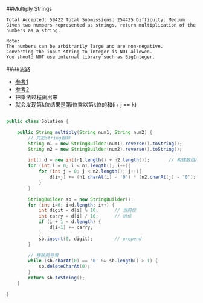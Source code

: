 ##Multiply Strings

	Total Accepted: 59422 Total Submissions: 254425 Difficulty: Medium
	Given two numbers represented as strings, return multiplication of the numbers as a string.

	Note:
	The numbers can be arbitrarily large and are non-negative.
	Converting the input string to integer is NOT allowed.
	You should NOT use internal library such as BigInteger.

####思路
- [参考1](https://leetcodenotes.wordpress.com/2013/10/20/leetcode-multiply-strings-大整数的字符串乘法/comment-page-1/#comment-122)
- [参考2](http://blog.csdn.net/fightforyourdream/article/details/17370495)
- 把乘法过程画出来
- 就会发现第k位结果是第i位乘以第k位的和(i+ j == k)

```java

public class Solution {

	public String multiply(String num1, String num2) {
		// 先把string翻转
		String n1 = new StringBuilder(num1).reverse().toString();
		String n2 = new StringBuilder(num2).reverse().toString();

		int[] d = new int[n1.length() + n2.length()];		// 构建数组存放乘积
		for (int i = 0; i < n1.length(); i++){
			for (int j = 0; j < n2.length(); j++){
				d[i+j] += (n1.charAt(i) - '0') * (n2.charAt(j) - '0');		// 在正确位置累加乘积
			}
		}

		StringBuilder sb = new StringBuilder();
		for (int i=0; i<d.length; i++) {
			int digit = d[i] % 10;		// 当前位
			int carry = d[i] / 10;		// 进位
			if (i + 1 < d.length) {
				d[i+1] += carry;
			}
			sb.insert(0, digit);		// prepend
		}

		// 移除前导零
		while (sb.charAt(0) == '0' && sb.length() > 1) {
			sb.deleteCharAt(0);
		}
		return sb.toString();
	}

}

```
